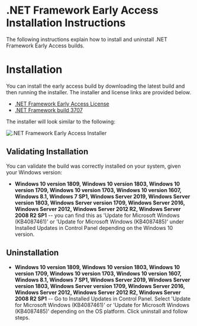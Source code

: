 # .NET Framework Early Access Installation Instructions

The following instructions explain how to install and uninstall .NET Framework Early Access builds.

# Installation

You can install the early access build by downloading the latest build and then running the installer. The installer and license links are provided below.

* [.NET Framework Early Access License](microsoft-dotnet-framework-pre-release-license.txt)
* [.NET Framework build 3707](https://go.microsoft.com/fwlink/?LinkId=2033281)

The installer will look similar to the following:

![.NET Framework Early Access Installer](https://user-images.githubusercontent.com/30737530/47593173-31600e80-d92b-11e8-8f0e-0da8562b9d39.PNG)

## Validating Installation

You can validate the build was correctly installed on your system, given your Windows version:

* **Windows 10 version 1809, Windows 10 version 1803, Windows 10 version 1709, Windows 10 version 1703, Windows 10 version 1607, Windows 8.1, Windows 7 SP1, Windows Server 2019, Windows Server version 1803, Windows Server version 1709, Windows Server 2016, Windows Server 2012, Windows Server 2012 R2, Windows Server 2008 R2 SP1** -- you can find this as 
'Update for Microsoft Windows (KB4087461)' or 'Update for Microsoft Windows (KB4087485)' under Installed Updates in Control Panel depending on the Windows 10 version.

## Uninstallation

* **Windows 10 version 1809, Windows 10 version 1803, Windows 10 version 1709, Windows 10 version 1703, Windows 10 version 1607, Windows 8.1, Windows 7 SP1, Windows Server 2019, Windows Server version 1803, Windows Server version 1709, Windows Server 2016, Windows Server 2012, Windows Server 2012 R2, Windows Server 2008 R2 SP1** -- Go to Installed Updates in Control Panel. Select 'Update for Microsoft Windows (KB4087461)' or 'Update for Microsoft Windows (KB4087485)' depending on the OS platform. Click uninstall and follow steps.
